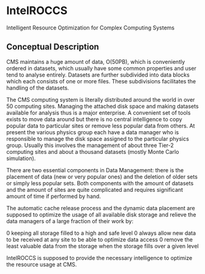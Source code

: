 # IntelROCCS

Intelligent Resource Optimization for Complex Computing Systems

## Conceptual Description

CMS maintains a huge amount of data, O(50PB), which is conveniently ordered in datasets, which usually have some common properties and user tend to analyse entirely. Datasets are further subdivided into data blocks which each consists of one or more files. These subdivisions facilitates the handling of the datasets.

The CMS computing system is literally distributed around the world in over 50 computing sites. Managing the attached disk space and making datasets available for analysis thus is a major enterprise. A convenient set of tools exists to move data around but there is no central intelligence to copy popular data to particular sites or remove less popular data from others. At present the various physics group each have a data manager who is responsible to manage the disk space assigned to the particular physics group. Usually this involves the management of about three Tier-2 computing sites and about a thousand datasets (mostly Monte Carlo simulation). 

There are two essential components in Data Management: there is the placement of data (new or very popular ones) and the deletion of older sets or simply less popular sets. Both components with the amount of datasets and the amount of sites are quite complicated and requires significant amount of time if performed by hand.

The automatic cache release process and the dynamic data placement are supposed to optimize the usage of all available disk storage and relieve the data managers of a large fraction of their work by:

   0 keeping all storage filled to a high and safe level
   0 always allow new data to be received at any site to be able to optimize data access
   0 remove the least valuable data from the storage when the storage fills over a given level

IntelROCCS is supposed to provide the necessary intelligence to optimize the resource usage at CMS.